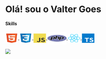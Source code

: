 <h1>Olá! sou o Valter Goes</h1>

#### Skills
<!--   <img align="center" height="30" width="40" src="https://cdn.jsdelivr.net/gh/devicons/devicon/icons/python/python-original.svg"> -->
  <a href="https://developer.mozilla.org/en-US/docs/Web/HTML" target="_blank"> <img align="center" alt="HTML5 icon" height="30" width="40" src="https://github.com/devicons/devicon/blob/master/icons/html5/html5-original.svg"> </a>
  <a href="https://developer.mozilla.org/en-US/docs/Web/CSS" target="_blank"> <img align="center" alt="CSS3 icon" height="30" width="40" src="https://github.com/devicons/devicon/blob/master/icons/css3/css3-original.svg"> </a>
  <a href="https://developer.mozilla.org/en-US/docs/Web/JavaScript" target="_blank"> <img align="center" alt="Javascript icon" height="30" width="40" src="https://github.com/devicons/devicon/blob/master/icons/javascript/javascript-original.svg"> </a>
  <a href="https://developer.mozilla.org/en-US/docs/Glossary/PHP" target="_blank"> <img align="center" alt="php icon" height="40" width="60" src="https://github.com/devicons/devicon/blob/master/icons/php/php-original.svg"> </a>
  <a href="https://pt-br.reactjs.org" target="_blank"> <img align="center" alt="React icon" height="30" width="40" src="https://github.com/devicons/devicon/blob/master/icons/react/react-original.svg"> </a>
  <a href="https://www.typescriptlang.org" target="_blank"> <img align="center" alt="React icon" height="30" width="40" src="https://github.com/devicons/devicon/blob/master/icons/typescript/typescript-original.svg"> </a>
  
<div>
  <a href="https://www.linkedin.com/in/valter-goes-896782249" target= "_blanck"><img src="https://img.shields.io/badge/LinkedIn-0077B5?style=for-the-badge&logo=linkedin&logoColor=white" target="_blanck"></a>
</div>
